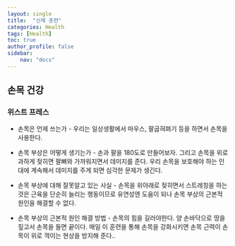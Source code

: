```yaml
---
layout: single
title:  "신체 훈련"
categories: Health
tags: [Health]
toc: true
author_profile: false
sidebar:
    nav: "docs"
---
```


## 손목 건강

### 위스트 프레스

- 손목은 언제 쓰는가 - 우리는 일상생활에서 마우스, 팔굽혀펴기 등을 하면서 손목을 사용한다.

- 손목 부상은 어떻게 생기는가 - 손과 팔을 180도로 만들어보자. 그리고 손목을 위로 과하게 젖히면 팔뼈와 가까워지면서 데미지를 준다. 우리 손목을 보호해야 하는 인대에 계속해서 데미지를 주게 되면 심각한 문제가 생긴다.

- 손목 부상에 대해 잘못알고 있는 사실 - 손목을 위아래로 젖히면서 스트레칭을 하는 것은 근육을 단순히 늘리는 행동이므로 유연성엔 도움이 되나 손목 부상의 근본적 원인을 해결할 수 없다.

- 손목 부상의 근본적 원인 해결 방법 - 손목의 힘을 길러야한다. 양 손바닥으로 땅을 짚고서 손목을 들면 끝이다. 매일 이 훈련을 통해 손목을 강화시키면 손목 근력이 손목이 위로 꺽이는 현상을 방지해 준다..